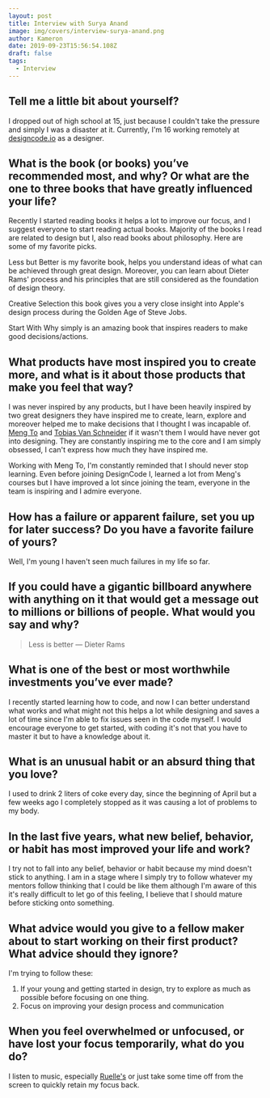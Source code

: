 ```yaml
---
layout: post
title: Interview with Surya Anand
image: img/covers/interview-surya-anand.png
author: Kameron
date: 2019-09-23T15:56:54.108Z
draft: false
tags: 
  - Interview
---
```


## Tell me a little bit about yourself?

I dropped out of high school at 15, just because I couldn't take the pressure and simply I was a disaster at it. Currently, I'm 16 working remotely at [designcode.io](https://designcode.io) as a designer.

## What is the book (or books) you’ve recommended most, and why? Or what are the one to three books that have greatly influenced your life?

Recently I started reading books it helps a lot to improve our focus, and I suggest everyone to start reading actual books. Majority of the books I read are related to design but I, also read books about philosophy. Here are some of my favorite picks.

Less but Better is my favorite book, helps you understand ideas of what can be achieved through great design. Moreover, you can learn about Dieter Rams' process and his principles that are still considered as the foundation of design theory.

Creative Selection this book gives you a very close insight into Apple's design process during the Golden Age of Steve Jobs.

Start With Why simply is an amazing book that inspires readers to make good decisions/actions.

## What products have most inspired you to create more, and what is it about those products that make you feel that way?

I was never inspired by any products, but I have been heavily inspired by two great designers they have inspired me to create, learn, explore and moreover helped me to make decisions that I thought I was incapable of.
[Meng To](https://twitter.com/MengTo) and [Tobias Van Schneider](https://twitter.com/vanschneider) if it wasn't them I would have never got into designing. They are constantly inspiring me to the core and I am simply obsessed, I can't express how much they have inspired me.

Working with Meng To, I'm constantly reminded that I should never stop learning. Even before joining DesignCode I, learned a lot from Meng's courses but I have improved a lot since joining the team, everyone in the team is inspiring and I admire everyone.

## How has a failure or apparent failure, set you up for later success? Do you have a favorite failure of yours?

Well, I'm young I haven't seen much failures in my life so far.

## If you could have a gigantic billboard anywhere with anything on it that would get a message out to millions or billions of people. What would you say and why?

> Less is better — Dieter Rams

## What is one of the best or most worthwhile investments you’ve ever made?

I recently started learning how to code, and now I can better understand what works and what might not this helps a lot while designing and saves a lot of time since I'm able to fix issues seen in the code myself. I would encourage everyone to get started, with coding it's not that you have to master it but to have a knowledge about it.

## What is an unusual habit or an absurd thing that you love?

I used to drink 2 liters of coke every day, since the beginning of April but a few weeks ago I completely stopped as it was causing a lot of problems to my body.

## In the last five years, what new belief, behavior, or habit has most improved your life and work?

I try not to fall into any belief, behavior or habit because my mind doesn't stick to anything. I am in a stage where I simply try to follow whatever my mentors follow thinking that I could be like them although I'm aware of this it's really difficult to let go of this feeling, I believe that I should mature before sticking onto something.

## What advice would you give to a fellow maker about to start working on their first product? What advice should they ignore?

I'm trying to follow these:

1. If your young and getting started in design, try to explore as much as possible before focusing on one thing.
2. Focus on improving your design process and communication

## When you feel overwhelmed or unfocused, or have lost your focus temporarily, what do you do?

I listen to music, especially [Ruelle's](https://open.spotify.com/artist/5tIkXJTex4JY7cv9mmgAZx?si=xdPzPLfFSbeGRIdrwBunLw) or just take some time off from the screen to quickly retain my focus back.